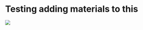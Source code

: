 # Testing adding materials to this 

![](https://s3.amazonaws.com/statescoop-media/uploads/GIS-big-data-graphic-getty.jpg?mtime=20170821165732)